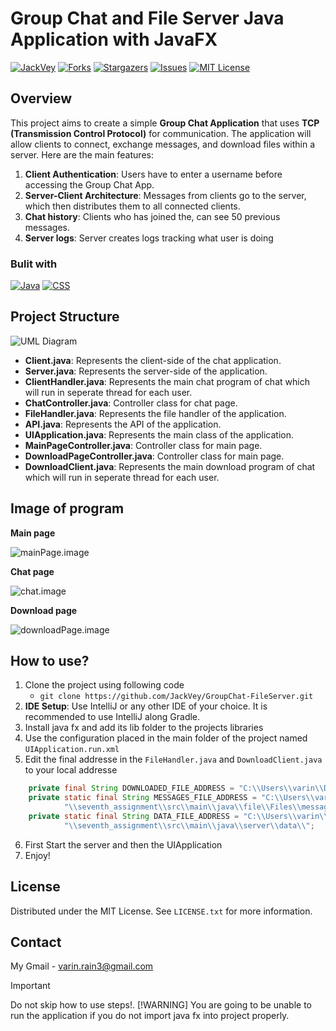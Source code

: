 # **Group Chat and File Server Java Application with JavaFX**


[![JackVey][contributors-shield]][contributors-url]
[![Forks][forks-shield]][forks-url]
[![Stargazers][stars-shield]][stars-url]
[![Issues][issues-shield]][issues-url]
[![MIT License][license-shield]][license-url]

## Overview
This project aims to create a simple **Group Chat Application** that uses **TCP (Transmission Control Protocol)** for communication. The application will allow clients to connect, exchange messages, and download files within a server. Here are the main features:

1. **Client Authentication**: Users have to enter a username before accessing the Group Chat App.
2. **Server-Client Architecture**: Messages from clients go to the server, which then distributes them to all connected clients.
3. **Chat history**: Clients who has joined the, can see 50 previous messages.
4. **Server logs**: Server creates logs tracking what user is doing

### Bulit with
[![Java][Java.badge]][Java-url]
[![CSS][CSS.badge]][CSS-url]

## Project Structure

![UML Diagram][UML.image]

- **Client.java**: Represents the client-side of the chat application.
- **Server.java**: Represents the server-side of the application.
- **ClientHandler.java**: Represents the main chat program of chat which will run in seperate thread for each user.
- **ChatController.java**: Controller class for chat page.
- **FileHandler.java**: Represents the file handler of the application.
- **API.java**: Represents the API of the application.
- **UIApplication.java**: Represents the main class of the application.
- **MainPageController.java**: Controller class for main page.
- **DownloadPageController.java**: Controller class for main page.
- **DownloadClient.java**: Represents the main download program of chat which will run in seperate thread for each user.

## Image of program
**Main page**

![mainPage.image]

**Chat page**

![chat.image]

**Download page**

![downloadPage.image]

## How to use?
1. Clone the project using following code
   - `git clone https://github.com/JackVey/GroupChat-FileServer.git`
2. **IDE Setup**: Use IntelliJ or any other IDE of your choice. It is recommended to use IntelliJ along Gradle.
3. Install java fx and add its lib folder to the projects libraries
4. Use the configuration placed in the main folder of the project named `UIApplication.run.xml`
5. Edit the final addresse in the `FileHandler.java` and `DownloadClient.java` to your local addresse
```java
    private final String DOWNLOADED_FILE_ADDRESS = "C:\\Users\\varin\\Documents\\Intellij\\Seventh-Assignment-Socket-Programming\\seventh_assignment\\download\\";
    private static final String MESSAGES_FILE_ADDRESS = "C:\\Users\\varin\\Documents\\Intellij\\Seventh-Assignment-Socket-Programming" +
            "\\seventh_assignment\\src\\main\\java\\file\\Files\\messages.txt";
    private static final String DATA_FILE_ADDRESS = "C:\\Users\\varin\\Documents\\Intellij\\Seventh-Assignment-Socket-Programming" +
            "\\seventh_assignment\\src\\main\\java\\server\\data\\";
```
6. First Start the server and then the UIApplication
7. Enjoy!

## License
Distributed under the MIT License. See `LICENSE.txt` for more information.

## Contact

My Gmail - varin.rain3@gmail.com


> [!IMPORTANT]
> Do not skip how to use steps!.
> [!WARNING]
> You are going to be unable to run the application if you do not import java fx into project properly.

<!-- MARKDOWN LINKS & IMAGES -->
<!-- https://www.markdownguide.org/basic-syntax/#reference-style-links -->
[contributors-shield]: https://img.shields.io/github/contributors/JackVey/GroupChat-FileServer.svg?style=for-the-badge&logo=github
[contributors-url]: https://github.com/JackVey/GroupChat-FileServer/graphs/contributors
[forks-shield]: https://img.shields.io/github/forks/JackVey/GroupChat-FileServer?style=for-the-badge&logo=github
[forks-url]: https://github.com/JackVey/GroupChat-FileServer/forks
[stars-shield]: https://img.shields.io/github/stars/JackVey/GroupChat-FileServer.svg?style=for-the-badge&logo=github
[stars-url]: https://github.com/JackVey/GroupChat-FileServer/stargazers
[issues-shield]: https://img.shields.io/github/issues/JackVey/GroupChat-FileServer.svg?style=for-the-badge&logo=github
[issues-url]: https://github.com/JackVey/GroupChat-FileServer/issues
[license-shield]: https://img.shields.io/github/license/JackVey/GroupChat-FileServer?style=for-the-badge
[license-url]: https://github.com/JackVey/GroupChat-FileServer/blob/develop/LICENSE
[UML.image]: https://github.com/JackVey/GroupChat-FileServer/assets/161158007/abf5688e-ef30-413a-b095-6b1e5a8144cc
[Java.badge]: https://img.shields.io/badge/Java-%23ED8B00.svg?logo=openjdk&logoColor=white
[CSS.badge]: https://img.shields.io/badge/CSS-1572B6?logo=css3&logoColor=fff
[Java-url]: https://www.java.com/
[CSS-url]: https://www.w3.org/Style/CSS/Overview.en.html
[mainPage.image]: https://github.com/JackVey/GroupChat-FileServer/assets/161158007/d3c0b73c-4129-4720-a1ce-4a0c4d902243
[downloadPage.image]: https://github.com/JackVey/GroupChat-FileServer/assets/161158007/e16bec51-d791-4ae6-b3a8-9f84c0efd7e1
[chat.image]: https://github.com/JackVey/GroupChat-FileServer/assets/161158007/c1c52b0d-bc30-43f4-a245-a93c619ba6b9
